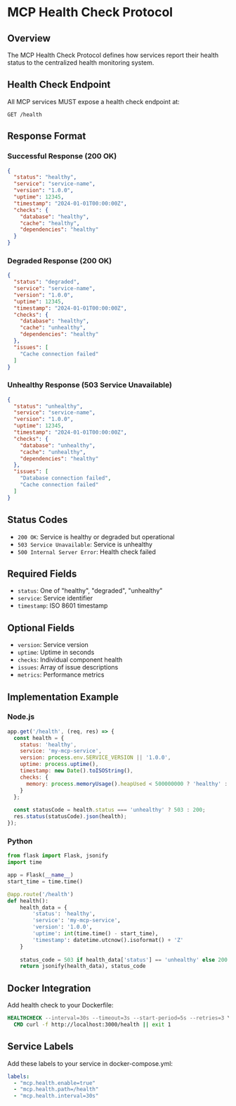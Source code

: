 # MCP Health Check Protocol

## Overview

The MCP Health Check Protocol defines how services report their health status to the centralized health monitoring system.

## Health Check Endpoint

All MCP services MUST expose a health check endpoint at:
```
GET /health
```

## Response Format

### Successful Response (200 OK)
```json
{
  "status": "healthy",
  "service": "service-name",
  "version": "1.0.0",
  "uptime": 12345,
  "timestamp": "2024-01-01T00:00:00Z",
  "checks": {
    "database": "healthy",
    "cache": "healthy",
    "dependencies": "healthy"
  }
}
```

### Degraded Response (200 OK)
```json
{
  "status": "degraded",
  "service": "service-name",
  "version": "1.0.0",
  "uptime": 12345,
  "timestamp": "2024-01-01T00:00:00Z",
  "checks": {
    "database": "healthy",
    "cache": "unhealthy",
    "dependencies": "healthy"
  },
  "issues": [
    "Cache connection failed"
  ]
}
```

### Unhealthy Response (503 Service Unavailable)
```json
{
  "status": "unhealthy",
  "service": "service-name",
  "version": "1.0.0",
  "uptime": 12345,
  "timestamp": "2024-01-01T00:00:00Z",
  "checks": {
    "database": "unhealthy",
    "cache": "unhealthy",
    "dependencies": "healthy"
  },
  "issues": [
    "Database connection failed",
    "Cache connection failed"
  ]
}
```

## Status Codes

- `200 OK`: Service is healthy or degraded but operational
- `503 Service Unavailable`: Service is unhealthy
- `500 Internal Server Error`: Health check failed

## Required Fields

- `status`: One of "healthy", "degraded", "unhealthy"
- `service`: Service identifier
- `timestamp`: ISO 8601 timestamp

## Optional Fields

- `version`: Service version
- `uptime`: Uptime in seconds
- `checks`: Individual component health
- `issues`: Array of issue descriptions
- `metrics`: Performance metrics

## Implementation Example

### Node.js
```javascript
app.get('/health', (req, res) => {
  const health = {
    status: 'healthy',
    service: 'my-mcp-service',
    version: process.env.SERVICE_VERSION || '1.0.0',
    uptime: process.uptime(),
    timestamp: new Date().toISOString(),
    checks: {
      memory: process.memoryUsage().heapUsed < 500000000 ? 'healthy' : 'degraded'
    }
  };
  
  const statusCode = health.status === 'unhealthy' ? 503 : 200;
  res.status(statusCode).json(health);
});
```

### Python
```python
from flask import Flask, jsonify
import time

app = Flask(__name__)
start_time = time.time()

@app.route('/health')
def health():
    health_data = {
        'status': 'healthy',
        'service': 'my-mcp-service',
        'version': '1.0.0',
        'uptime': int(time.time() - start_time),
        'timestamp': datetime.utcnow().isoformat() + 'Z'
    }
    
    status_code = 503 if health_data['status'] == 'unhealthy' else 200
    return jsonify(health_data), status_code
```

## Docker Integration

Add health check to your Dockerfile:
```dockerfile
HEALTHCHECK --interval=30s --timeout=3s --start-period=5s --retries=3 \
  CMD curl -f http://localhost:3000/health || exit 1
```

## Service Labels

Add these labels to your service in docker-compose.yml:
```yaml
labels:
  - "mcp.health.enable=true"
  - "mcp.health.path=/health"
  - "mcp.health.interval=30s"
```